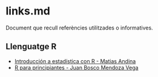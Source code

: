 # links.md

Document que recull referències utilitzades o informatives.

## Llenguatge R

* [Introducción a estadística con R - Matias Andina](https://bookdown.org/matiasandina/R-intro/)
* [R para principiantes - Juan Bosco Mendoza Vega](https://bookdown.org/jboscomendoza/r-principiantes4/)
